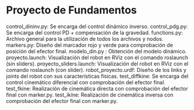# Proyecto de Fundamentos
control_dininv.py: Se encarga del control dinámico inverso.
control_pdg.py: Se encarga del control PD + compensación de la gravedad.
functions.py: Archivo general para la utilización de todos los archivos y nodos. 
markers.py: Diseño del marcador rojo y verde para comprobación de posición del efector final.
modelo_din.py : Obtención del modelo dinámico.
proyecto.launch: Visualización del robot en RViz con el comando roslaunch (sin sliders).
proyecto_sliders.launch:  Visualización del robot en RViz con el comando roslaunch (con slider).
robot_proyecto.urdf: Diseño de los links y joints del robot con sus características físicas.
test_diffkine: Se encarga del control cinemático diferencial con comprobación del efector final.
test_fkine: Realización de cinemática directa con comprobación del efector final con marker.py.
test_ikine: Realización de cinemática inversa con comprobación del efector final con marker.py.


